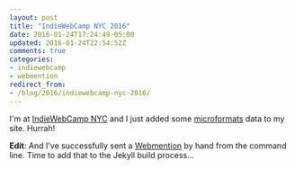 ```yaml
---
layout: post
title: "IndieWebCamp NYC 2016"
date: 2016-01-24T17:24:49-05:00
updated: 2016-01-24T22:54:52Z
comments: true
categories:
- indiewebcamp
- webmention
redirect_from:
- /blog/2016/indiewebcamp-nyc-2016/
---
```


I'm at [IndieWebCamp NYC](https://indiewebcamp.com/2016/NYC) and I just added
some [microformats](http://microformats.org/) data to my site. Hurrah!

**Edit**: And I've successfully sent a [Webmention](http://indiewebcamp.com/Webmention)
by hand from the command line. Time to add that to the Jekyll build process... 